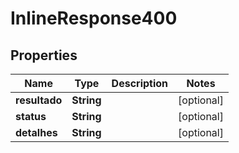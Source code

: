 
# InlineResponse400

## Properties
Name | Type | Description | Notes
------------ | ------------- | ------------- | -------------
**resultado** | **String** |  |  [optional]
**status** | **String** |  |  [optional]
**detalhes** | **String** |  |  [optional]



